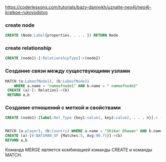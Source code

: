 https://coderlessons.com/tutorials/bazy-dannykh/uznaite-neo4j/neo4j-kratkoe-rukovodstvo

### create node

```sql
CREATE (Node:Label{properties. . . . }) RETURN Node
```

### create relationship
```sql
CREATE (node1)-[:RelationshipType]->(node2)
```

### Создание связи между существующими узлами
```sql
MATCH (a:LabeofNode1), (b:LabeofNode2) 
    WHERE a.name = "nameofnode1" AND b.name = " nameofnode2" 
 CREATE (a)-[: Relation]->(b) 
 RETURN a,b 

```

### Создание отношений с меткой и свойствами
```sql
CREATE (node1)-[label:Rel_Type {key1:value1, key2:value2, . . . n}]-> (node2)


MATCH (a:player), (b:Country) WHERE a.name = "Shikar Dhawan" AND b.name = "India" 
CREATE (a)-[r:BATSMAN_OF {Matches:5, Avg:90.75}]->(b)  
RETURN a,b 
```

Команда MERGE является комбинацией команды CREATE и команды MATCH.

